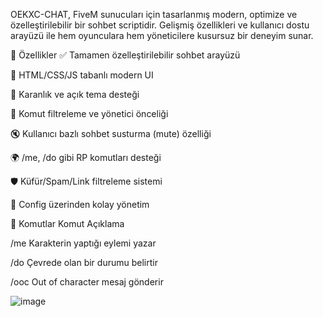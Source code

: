 OEKXC-CHAT, FiveM sunucuları için tasarlanmış modern, optimize ve özelleştirilebilir bir sohbet scriptidir. Gelişmiş özellikleri ve kullanıcı dostu arayüzü ile hem oyunculara hem yöneticilere kusursuz bir deneyim sunar.

🚀 Özellikler
✅ Tamamen özelleştirilebilir sohbet arayüzü

🎨 HTML/CSS/JS tabanlı modern UI

🌙 Karanlık ve açık tema desteği

🧩 Komut filtreleme ve yönetici önceliği

🔇 Kullanıcı bazlı sohbet susturma (mute) özelliği

🌍 /me, /do gibi RP komutları desteği

🛡️ Küfür/Spam/Link filtreleme sistemi

🔧 Config üzerinden kolay yönetim

🧪 Komutlar
Komut	Açıklama

/me	Karakterin yaptığı eylemi yazar

/do	Çevrede olan bir durumu belirtir

/ooc	Out of character mesaj gönderir

![image](https://github.com/user-attachments/assets/7bbac923-b88c-44c8-a099-5688cf24a47b)
